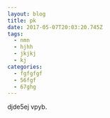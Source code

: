 ```yaml
---
layout: blog
title: pk
date: 2017-05-07T20:03:20.745Z
tags:
  - nmn
  - hjhh
  - jkjkj
  - kj
categories:
  - fgfgfgf
  - 56fgf
  - 67ghg
---
```

djde5ej vpyb.
